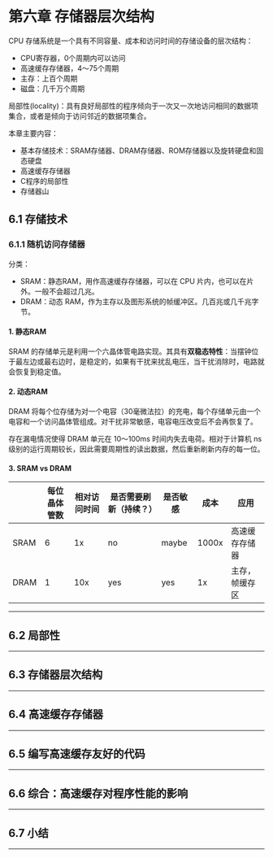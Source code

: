 # 第六章 存储器层次结构

CPU 存储系统是一个具有不同容量、成本和访问时间的存储设备的层次结构：

- CPU寄存器，0个周期内可以访问
- 高速缓存存储器，4～75个周期
- 主存：上百个周期
- 磁盘：几千万个周期

局部性(locality)：具有良好局部性的程序倾向于一次又一次地访问相同的数据项集合，或者是倾向于访问邻近的数据项集合。

本章主要内容：

- 基本存储技术：SRAM存储器、DRAM存储器、ROM存储器以及旋转硬盘和固态硬盘
- 高速缓存存储器
- C程序的局部性
- 存储器山

## 6.1 存储技术

### 6.1.1 随机访问存储器

分类：

- SRAM：静态RAM，用作高速缓存存储器，可以在 CPU 片内，也可以在片外。一般不会超过几兆。
- DRAM：动态 RAM，作为主存以及图形系统的帧缓冲区。几百兆或几千兆字节。

#### 1. 静态RAM

SRAM 的存储单元是利用一个六晶体管电路实现。其具有**双稳态特性**：当摆钟位于最左边或最右边时，是稳定的，如果有干扰来扰乱电压，当干扰消除时，电路就会恢复到稳定值。

#### 2. 动态RAM

DRAM 将每个位存储为对一个电容（30毫微法拉）的充电，每个存储单元由一个电容和一个访问晶体管组成。对干扰非常敏感，电容电压改变后不会再恢复了。

存在漏电情况使得 DRAM 单元在 10～100ms 时间内失去电荷。相对于计算机 ns 级别的运行周期较长，因此需要周期性的读出数据，然后重新刷新内存的每一位。

#### 3. SRAM vs DRAM

|   | 每位晶体管数  | 相对访问时间  | 是否需要刷新（持续？）  | 是否敏感  | 成本  | 应用  |
|---|---|---|---|---|---|---|
| SRAM  | 6  | 1x  | no  | maybe  | 1000x  | 高速缓存存储器  |
| DRAM  | 1  | 10x  | yes  | yes  | 1x  | 主存，帧缓存区 |


***

## 6.2 局部性

***

## 6.3 存储器层次结构

***

## 6.4 高速缓存存储器

***

## 6.5 编写高速缓存友好的代码

***

## 6.6 综合：高速缓存对程序性能的影响

***

## 6.7 小结

***
